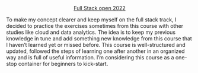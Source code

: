 <div align="center"><a href="https://fullstackopen.com/en/">Full Stack open 2022</a></div>

<p align="left">To make my concept clearer and keep myself on the full stack track, I decided to practice the exercises sometimes from this course with other studies like cloud and data analytics. The idea is to keep my previous knowledge in tune and add something new knowledge from this course that I haven’t learned yet or missed before. This course is well-structured and updated, followed the steps of learning one after another in an organized way and is full of useful information. I’m considering this course as a one-stop container for beginners to kick-start.</p>


